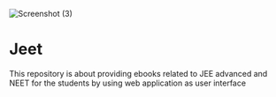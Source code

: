 ![Screenshot (3)](https://user-images.githubusercontent.com/98277450/160757559-aa399838-5135-4bb4-ab40-bd9547673444.png)
# Jeet
This repository is about providing ebooks related to JEE advanced and NEET for the students by using web application as user interface
